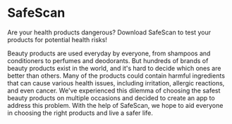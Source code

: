 # SafeScan
Are your health products dangerous? Download SafeScan to test your products for potential health risks!

Beauty products are used everyday by everyone, from shampoos and conditioners to perfumes and deodorants. But hundreds of brands of beauty products exist in the world, and it's hard to decide which ones are better than others. Many of the products could contain harmful ingredients that can cause various health issues, including irritation, allergic reactions, and even cancer. We've experienced this dilemma of choosing the safest beauty products on multiple occasions and decided to create an app to address this problem. With the help of SafeScan, we hope to aid everyone in choosing the right products and live a safer life.
